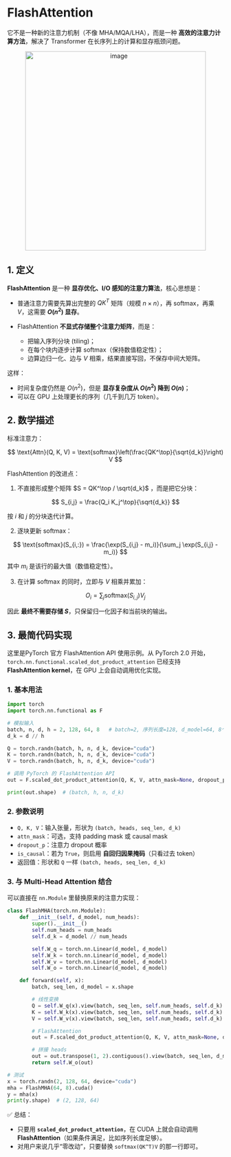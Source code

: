 # FlashAttention
它不是一种新的注意力机制（不像 MHA/MQA/LHA），而是一种 **高效的注意力计算方法**，解决了 Transformer 在长序列上的计算和显存瓶颈问题。
<div align="center">
  <img width="420" height="463" alt="image" src="https://github.com/user-attachments/assets/df33e347-ff65-47a4-827d-9e6a432bfed9" />
</div>

## 1. 定义

**FlashAttention** 是一种 **显存优化、I/O 感知的注意力算法**，核心思想是：

* 普通注意力需要先算出完整的 $QK^T$ 矩阵（规模 $n \times n$），再 softmax，再乘 $V$，这需要 **$O(n^2)$ 显存**。
* FlashAttention **不显式存储整个注意力矩阵**，而是：

  * 把输入序列分块 (tiling)；
  * 在每个块内逐步计算 softmax（保持数值稳定性）；
  * 边算边归一化、边与 $V$ 相乘，结果直接写回，不保存中间大矩阵。

这样：

* 时间复杂度仍然是 $O(n^2)$，但是 **显存复杂度从 $O(n^2)$ 降到 $O(n)$**；
* 可以在 GPU 上处理更长的序列（几千到几万 token）。



## 2. 数学描述

标准注意力：

$$
\text{Attn}(Q, K, V) = \text{softmax}\left(\frac{QK^\top}{\sqrt{d_k}}\right) V
$$

FlashAttention 的改进点：

1. 不直接形成整个矩阵 $S = QK^\top / \sqrt{d_k}$ ，而是把它分块：

$$
S_{i,j} = \frac{Q_i K_j^\top}{\sqrt{d_k}}
$$

   按 $i$ 和 $j$ 的分块迭代计算。

2. 逐块更新 softmax：

$$
\text{softmax}(S_{i,:}) = \frac{\exp(S_{i,j} - m_i)}{\sum_j \exp(S_{i,j} - m_i)}
$$

   其中 $m_i$ 是该行的最大值（数值稳定性）。

3. 在计算 softmax 的同时，立即与 $V$ 相乘并累加：

$$
O_i = \sum_j \text{softmax}(S_{i,j}) V_j
$$

因此 **最终不需要存储 $S$**，只保留归一化因子和当前块的输出。



## 3. 最简代码实现

这里是PyTorch 官方 FlashAttention API 使用示例。从 PyTorch 2.0 开始，`torch.nn.functional.scaled_dot_product_attention` 已经支持 **FlashAttention kernel**，在 GPU 上会自动调用优化实现。


### 1. 基本用法

```python
import torch
import torch.nn.functional as F

# 模拟输入
batch, n, d, h = 2, 128, 64, 8   # batch=2, 序列长度=128, d_model=64, 8个头
d_k = d // h

Q = torch.randn(batch, h, n, d_k, device="cuda")
K = torch.randn(batch, h, n, d_k, device="cuda")
V = torch.randn(batch, h, n, d_k, device="cuda")

# 调用 PyTorch 的 FlashAttention API
out = F.scaled_dot_product_attention(Q, K, V, attn_mask=None, dropout_p=0.0, is_causal=False)

print(out.shape)  # (batch, h, n, d_k)
```


### 2. 参数说明

* `Q, K, V`：输入张量，形状为 `(batch, heads, seq_len, d_k)`
* `attn_mask`：可选，支持 padding mask 或 causal mask
* `dropout_p`：注意力 dropout 概率
* `is_causal`：若为 `True`，则启用 **自回归因果掩码**（只看过去 token）
* 返回值：形状和 `Q` 一样 `(batch, heads, seq_len, d_k)`



### 3. 与 Multi-Head Attention 结合

可以直接在 `nn.Module` 里替换原来的注意力实现：

```python
class FlashMHA(torch.nn.Module):
    def __init__(self, d_model, num_heads):
        super().__init__()
        self.num_heads = num_heads
        self.d_k = d_model // num_heads

        self.W_q = torch.nn.Linear(d_model, d_model)
        self.W_k = torch.nn.Linear(d_model, d_model)
        self.W_v = torch.nn.Linear(d_model, d_model)
        self.W_o = torch.nn.Linear(d_model, d_model)

    def forward(self, x):
        batch, seq_len, d_model = x.shape

        # 线性变换
        Q = self.W_q(x).view(batch, seq_len, self.num_heads, self.d_k).transpose(1, 2)
        K = self.W_k(x).view(batch, seq_len, self.num_heads, self.d_k).transpose(1, 2)
        V = self.W_v(x).view(batch, seq_len, self.num_heads, self.d_k).transpose(1, 2)

        # FlashAttention
        out = F.scaled_dot_product_attention(Q, K, V, attn_mask=None, dropout_p=0.0)

        # 拼接 heads
        out = out.transpose(1, 2).contiguous().view(batch, seq_len, d_model)
        return self.W_o(out)

# 测试
x = torch.randn(2, 128, 64, device="cuda")
mha = FlashMHA(64, 8).cuda()
y = mha(x)
print(y.shape)  # (2, 128, 64)
```


✅ 总结：

* 只要用 **`scaled_dot_product_attention`**，在 CUDA 上就会自动调用 **FlashAttention**（如果条件满足，比如序列长度足够）。
* 对用户来说几乎“零改动”，只要替换 `softmax(QK^T)V` 的那一行即可。


